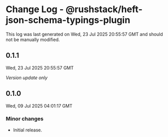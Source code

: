 # Change Log - @rushstack/heft-json-schema-typings-plugin

This log was last generated on Wed, 23 Jul 2025 20:55:57 GMT and should not be manually modified.

## 0.1.1
Wed, 23 Jul 2025 20:55:57 GMT

_Version update only_

## 0.1.0
Wed, 09 Jul 2025 04:01:17 GMT

### Minor changes

- Initial release.

